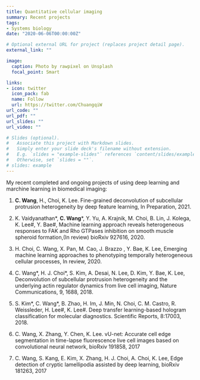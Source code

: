 ```yaml
---
title: Quantitative cellular imaging
summary: Recent projects
tags:
- Systems biology
date: "2020-06-06T00:00:00Z"

# Optional external URL for project (replaces project detail page).
external_link: ""

image:
  caption: Photo by rawpixel on Unsplash
  focal_point: Smart

links:
- icon: twitter
  icon_pack: fab
  name: Follow
  url: https://twitter.com/ChuangqiW
url_code: ""
url_pdf: ""
url_slides: ""
url_video: ""

# Slides (optional).
#   Associate this project with Markdown slides.
#   Simply enter your slide deck's filename without extension.
#   E.g. `slides = "example-slides"` references `content/slides/example-slides.md`.
#   Otherwise, set `slides = ""`.
# slides: example
---
```


My recent completed and ongoing projects of using deep learning and marchine learning in biomedical imaging:

1.	**C. Wang**, H., Choi, K. Lee. Fine-grained deconvolution of subcellular protrusion heterogeneity by deep feature learning, In Preparation, 2021. 

2.	K. Vaidyanathan*, **C. Wang***, Y. Yu, A. Krajnik, M. Choi, B. Lin, J. Kolega, K. Lee#, Y. Bae#, Machine learning approach reveals heterogeneous responses to FAK and Rho GTPases inhibition on smooth muscle spheroid formation,(In review) bioRxiv 927616, 2020.

3.	H. Choi, C. Wang, X. Pan, M. Cao, J. Brazzo , Y. Bae, K. Lee, Emerging machine learning approaches to phenotyping temporally heterogeneous cellular processes, In review, 2020.

4.	C. Wang*, H. J. Choi*, S. Kim, A. Desai, N. Lee, D. Kim, Y. Bae, K. Lee, Deconvolution of subcellular protrusion heterogeneity and the underlying actin regulator dynamics from live cell imaging, Nature Communications, 9, 1688, 2018.

5.	S. Kim*, C. Wang*, B. Zhao, H. Im, J. Min, N. Choi, C. M. Castro, R. Weissleder, H. Lee#, K. Lee#. Deep transfer learning-based hologram classification for molecular diagnostics. Scientific Reports, 8:17003, 2018.

6.	C. Wang, X. Zhang, Y. Chen, K. Lee. vU-net: Accurate cell edge segmentation in time-lapse fluorescence live cell images based on convolutional neural network, bioRxiv 191858, 2017

7.	C. Wang, S. Kang, E. Kim, X. Zhang, H. J. Choi, A. Choi, K. Lee, Edge detection of cryptic lamellipodia assisted by deep learning, bioRxiv 181263, 2017


